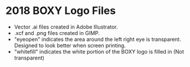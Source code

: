 # 2018 BOXY Logo Files

* Vector .ai files created in Adobe Illustrator.
* .xcf and .png files created in GIMP.
* "eyeopen" indicates the area around the left right eye is transparent.  Designed to look better when screen printing.
* "whitefill" indicates the white portion of the BOXY logo is filled in (Not transparent)
